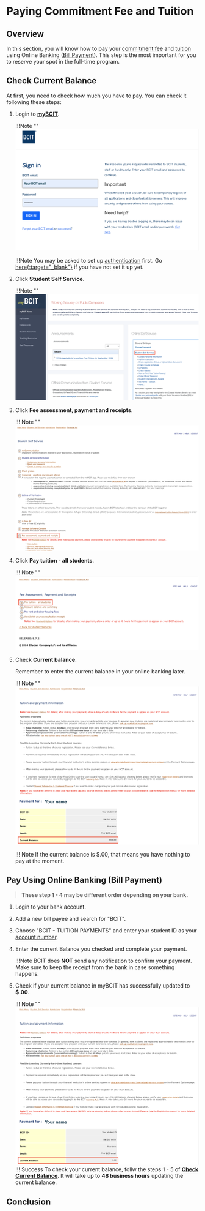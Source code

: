 # **Paying Commitment Fee and Tuition**

## Overview
In this section, you will know how to pay your [commitment fee](glossary.md/#commitment-fee) and [tuition](glossary.md/#tuition) using Online Banking ([Bill Payment](glossary.md/#bill-payment)). This step is the most important for you to reserve your spot in the full-time program. 


## Check Current Balance
At first, you need to check how much you have to pay. You can check it following these steps: 

1. Login to **<u>[myBCIT](https://my.bcit.ca/)</u>**.

    !!!Note ""
        ![Image of login page](\Assets\paying-tuition-image\login.png)

    !!!Note
        You may be asked to set up [authentication](glossary.md/#authentication) first. 
        Go <u>[here](https://kb.bcit.ca/student/setting-up-multi-factor-authentication-3416){:target="_blank"}</u> if you have not set it up yet.

2. Click **Student Self Service**.

    !!!Note ""
        ![Image of Student Self Service](\Assets\paying-tuition-image\student-selfservice.png)

3. Click **Fee assessment, payment and receipts**.

    !!! Note ""
        ![Image of Fee assessment, payment, and receipts](\Assets\paying-tuition-image\fee-assessment.png)

4. Click **Pay tuition - all students**.

    !!! Note ""
        ![Image of Pay tuition - all students](\Assets\paying-tuition-image\pay-tuition.png)

5. Check **Current balance**.
    
    Remember to enter the current balance in your online banking later.

    !!! Note ""
        ![Image of Current balance](\Assets\paying-tuition-image\current-balance.png)

    !!! Note
        If the current balance is $.00, that means you have nothing to pay at the moment. 

## Pay Using Online Banking (Bill Payment)

>**These step 1 - 4 may be different order depending on your bank.**

1. Login to your bank account.
2. Add a new bill payee and search for "BCIT".
3. Choose "BCIT - TUITION PAYMENTS" and enter your student ID as your [account number](glossary.md/#account-number).
4. Enter the current Balance you checked and complete your payment.

    <!-- if you do not like the indentation, in stead of tab, putting '>' in front of !!! would be another option -->
    !!!Note
        BCIT does **NOT** send any notification to confirm your payment. Make sure to keep the receipt from the bank in case something happens.

5. Check if your current balance in myBCIT has successfully updated to **$.00**.

    !!! Note ""
        ![Image of Student Self Service](\Assets\paying-tuition-image\current-balance-after.png)
    !!! Success
        To check your current balance, follw the steps 1 - 5 of **[Check Current Balance](#check-current-balance)**. 
        It will take up to **48 business hours** updating the current balance.



## Conclusion
